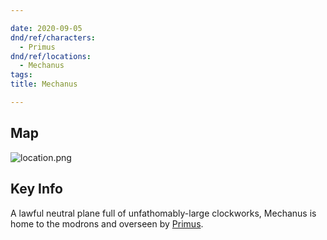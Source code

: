 ```yaml
---

date: 2020-09-05
dnd/ref/characters:
  - Primus
dnd/ref/locations:
  - Mechanus
tags:
title: Mechanus

---
```


## Map

![location.png](/images/dnd/location.png)

## Key Info

A lawful neutral plane full of unfathomably-large clockworks, Mechanus is home to the modrons and overseen by [Primus](/dnd/npcs/primus).